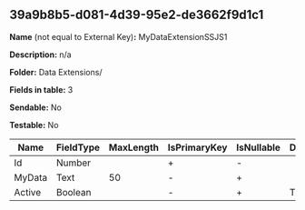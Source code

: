 ## 39a9b8b5-d081-4d39-95e2-de3662f9d1c1

**Name** (not equal to External Key)**:** MyDataExtensionSSJS1

**Description:** n/a

**Folder:** Data Extensions/

**Fields in table:** 3

**Sendable:** No

**Testable:** No

| Name | FieldType | MaxLength | IsPrimaryKey | IsNullable | DefaultValue |
| --- | --- | --- | --- | --- | --- |
| Id | Number |  | + | - |  |
| MyData | Text | 50 | - | + |  |
| Active | Boolean |  | - | + | True |
